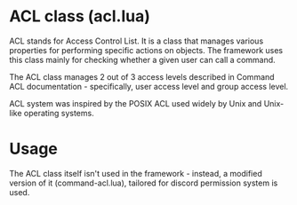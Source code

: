 # ACL class (acl.lua)

ACL stands for Access Control List. It is a class that manages various properties for performing specific actions on objects. The framework uses this class mainly for checking whether a given user can call a command. 

The ACL class manages 2 out of 3 access levels described in Command ACL documentation - specifically, user access level and group access level.

ACL system was inspired by the POSIX ACL used widely by Unix and Unix-like operating systems.

# Usage

The ACL class itself isn't used in the framework - instead, a modified version of it (command-acl.lua), tailored for discord permission system is used. 

```lua


```


